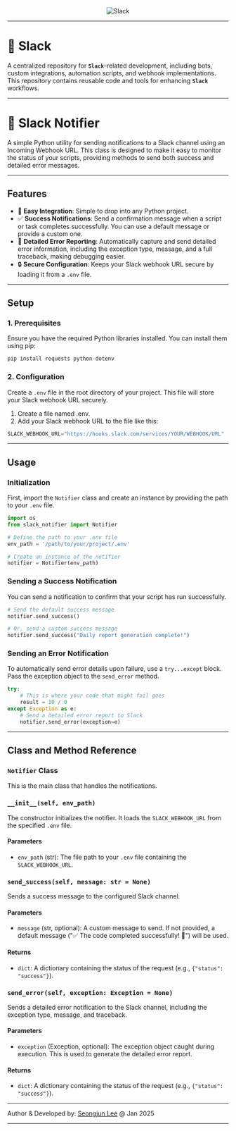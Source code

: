 <div align="center">
  <div style="display: inline-block;">
    <img style="max-width:100%; display: block;"
      src="https://d34u8crftukxnk.cloudfront.net/slackpress/prod/sites/6/slack-logo-slide.png"
      alt="Slack"/>
  </div>
</div>

---

# 🔔 Slack
A centralized repository for **`Slack`**-related development, including bots, custom integrations, automation scripts, and webhook implementations. This repository contains reusable code and tools for enhancing **`Slack`** workflows.

---

# 📩 Slack Notifier
A simple Python utility for sending notifications to a Slack channel using an Incoming Webhook URL. This class is designed to make it easy to monitor the status of your scripts, providing methods to send both success and detailed error messages.

---

## Features
* 🧩 **Easy Integration**: Simple to drop into any Python project.
* ✅ **Success Notifications**: Send a confirmation message when a script or task completes successfully. You can use a default message or provide a custom one.
* 🐛 **Detailed Error Reporting**: Automatically capture and send detailed error information, including the exception type, message, and a full traceback, making debugging easier.
* 🔒 **Secure Configuration**: Keeps your Slack webhook URL secure by loading it from a `.env` file.

---

## Setup
### 1. Prerequisites
Ensure you have the required Python libraries installed. You can install them using pip:

```python
pip install requests python-dotenv
```

### 2. Configuration
Create a `.env` file in the root directory of your project. This file will store your Slack webhook URL securely.
1. Create a file named .env.
2. Add your Slack webhook URL to the file like this:

```python
SLACK_WEBHOOK_URL="https://hooks.slack.com/services/YOUR/WEBHOOK/URL"
```

---

## Usage
### Initialization
First, import the `Notifier` class and create an instance by providing the path to your `.env` file.

```python
import os
from slack_notifier import Notifier

# Define the path to your .env file
env_path = '/path/to/your/project/.env'

# Create an instance of the notifier
notifier = Notifier(env_path)
```

### Sending a Success Notification
You can send a notification to confirm that your script has run successfully.

```python
# Send the default success message
notifier.send_success()

# Or, send a custom success message
notifier.send_success("Daily report generation complete!")
```

### Sending an Error Notification
To automatically send error details upon failure, use a `try...except` block. Pass the exception object to the `send_error` method.

```python
try:
    # This is where your code that might fail goes
    result = 10 / 0
except Exception as e:
    # Send a detailed error report to Slack
    notifier.send_error(exception=e)
```

---

## Class and Method Reference
### `Notifier` Class
This is the main class that handles the notifications.

### `__init__(self, env_path)`
The constructor initializes the notifier. It loads the `SLACK_WEBHOOK_URL` from the specified `.env` file.

#### Parameters
* `env_path` (str): The file path to your `.env` file containing the `SLACK_WEBHOOK_URL`.

### `send_success(self, message: str = None)`
Sends a success message to the configured Slack channel.

#### Parameters
* `message` (str, optional): A custom message to send. If not provided, a default message ("✅ The code completed successfully! 🚀") will be used.

#### Returns
* `dict`: A dictionary containing the status of the request (e.g., `{"status": "success"}`).

### `send_error(self, exception: Exception = None)`
Sends a detailed error notification to the Slack channel, including the exception type, message, and traceback.

#### Parameters
* `exception` (Exception, optional): The exception object caught during execution. This is used to generate the detailed error report.

#### Returns
* `dict`: A dictionary containing the status of the request (e.g., `{"status": "success"}`).

---

Author & Developed by: [Seongjun Lee](mailto:seongjunlee4473@gmail.com?subject=Questions%20for%20GitHub%20projects) @ Jan 2025

---

